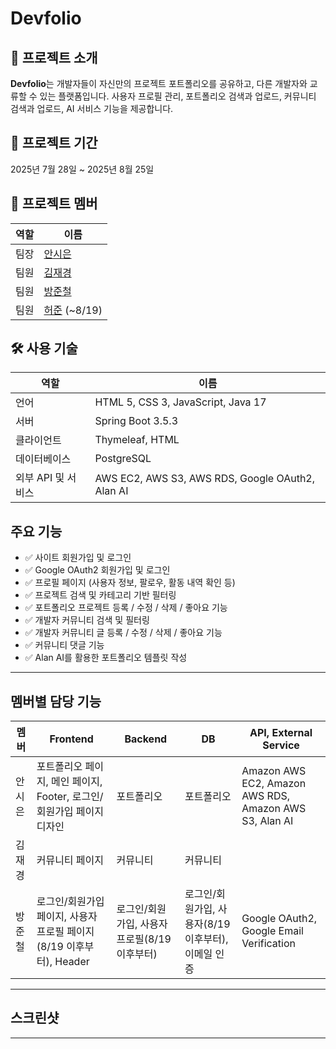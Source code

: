 # Devfolio

## 🚀 프로젝트 소개
**Devfolio**는 개발자들이 자신만의 프로젝트 포트폴리오를 공유하고, 다른 개발자와 교류할 수 있는 플랫폼입니다.
사용자 프로필 관리, 포트폴리오 검색과 업로드, 커뮤니티 검색과 업로드, AI 서비스 기능을 제공합니다.

## 📅 프로젝트 기간
2025년 7월 28일 ~ 2025년 8월 25일

## 👥 프로젝트 멤버

| 역할       | 이름                                        |
|----------------|-------------------------------------------|
|  팀장    | [안시은](https://github.com/ase10git)        |
| 팀원    | [김재경](https://github.com/Jaekyung89)      |
| 팀원    | [방준철](https://github.com/bangjjun)        |
| 팀원    | [허준](https://github.com/JunHur97) (~8/19) |

## 🛠️ 사용 기술
| 역할       | 이름       |
|----------------|--------------------------|
|  언어    | HTML 5, CSS 3, JavaScript, Java 17 |
| 서버    | Spring Boot 3.5.3 |
| 클라이언트    | Thymeleaf, HTML |
| 데이터베이스    | PostgreSQL |
| 외부 API 및 서비스    | AWS EC2, AWS S3, AWS RDS, Google OAuth2, Alan AI |

## 주요 기능
- ✅ 사이트 회원가입 및 로그인
- ✅ Google OAuth2 회원가입 및 로그인
- ✅ 프로필 페이지 (사용자 정보, 팔로우, 활동 내역 확인 등)
- ✅ 프로젝트 검색 및 카테고리 기반 필터링
- ✅ 포트폴리오 프로젝트 등록 / 수정 / 삭제 / 좋아요 기능
- ✅ 개발자 커뮤니티 검색 및 필터링
- ✅ 개발자 커뮤니티 글 등록 / 수정 / 삭제 / 좋아요 기능
- ✅ 커뮤니티 댓글 기능
- ✅ Alan AI를 활용한 포트폴리오 템플릿 작성

---
## 멤버별 담당 기능

| 멤버  | Frontend                                      | Backend| DB | API, External Service |
|-----|-----------------------------------------------|---|---|-----------------------|
| 안시은 | 포트폴리오 페이지, 메인 페이지, Footer, 로그인/회원가입 페이지 디자인   |포트폴리오|포트폴리오|Amazon AWS EC2, Amazon AWS RDS, Amazon AWS S3, Alan AI|
| 김재경 | 커뮤니티 페이지                                      |커뮤니티|커뮤니티||
| 방준철 | 로그인/회원가입 페이지, 사용자 프로필 페이지(8/19 이후부터), Header |로그인/회원가입, 사용자 프로필(8/19 이후부터)|로그인/회원가입, 사용자(8/19 이후부터), 이메일 인증|Google OAuth2, Google Email Verification|


---
## 스크린샷



---
